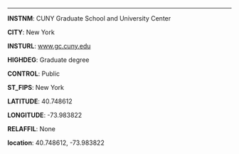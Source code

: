 
---
**INSTNM**: CUNY Graduate School and University Center

**CITY**: New York

**INSTURL**: www.gc.cuny.edu

**HIGHDEG**: Graduate degree

**CONTROL**: Public

**ST_FIPS**: New York

**LATITUDE**: 40.748612

**LONGITUDE**: -73.983822

**RELAFFIL**: None

**location**: 40.748612, -73.983822